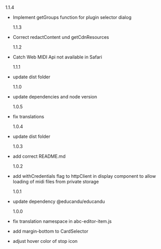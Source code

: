 1.1.4

- Implement getGroups function for plugin selector dialog

  1.1.3

- Correct redactContent und getCdnResources

  1.1.2

- Catch Web MIDI Api not available in Safari

  1.1.1

- update dist folder

  1.1.0

- update dependencies and node version

  1.0.5

- fix translations

  1.0.4

- update dist folder

  1.0.3

- add correct README.md

  1.0.2

- add withCredentials flag to httpClient in display component to allow loading of midi files from private storage

  1.0.1

- update dependency @educandu/educandu

  1.0.0

- fix translation namespace in abc-editor-item.js
- add margin-bottom to CardSelector
- adjust hover color of stop icon
